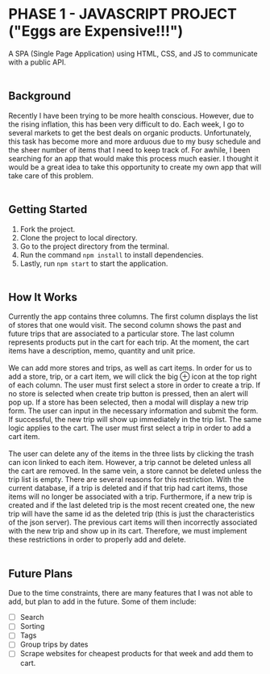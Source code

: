 # PHASE 1 - JAVASCRIPT PROJECT ("Eggs are Expensive!!!")

A SPA (Single Page Application) using HTML, CSS, and JS to communicate with a public API.
<br><br>

## Background

Recently I have been trying to be more health conscious. However, due to the rising inflation, this has been very difficult to do. Each week, I go to several markets to get the best deals on organic products. Unfortunately, this task has become more and more arduous due to my busy schedule and the sheer number of items that I need to keep track of. For awhile, I been searching for an app that would make this process much easier. I thought it would be a great idea to take this opportunity to create my own app that will take care of this problem.
<br><br>

## Getting Started


1. Fork the project.
2. Clone the project to local directory.
3. Go to the project directory from the terminal.
4. Run the command `npm install` to install dependencies.
5. Lastly, run `npm start` to start the application.
<br><br>

## How It Works

Currently the app contains three columns. The first column displays the list of stores that one would visit. The second column shows the past and future trips that are associated to a particular store. The last column represents products put in the cart for each trip. At the moment, the cart items have a description, memo, quantity and unit price. <br><br>
We can add more stores and trips, as well as cart items. In order for us to add a store, trip, or a cart item, we will click the big ⊕ icon at the top right of each column. The user must first select a store in order to create a trip. If no store is selected when create trip button is pressed, then an alert will pop up. If a store has been selected, then a modal will display a new trip form. The user can input in the necessary information and submit the form. If successful, the new trip will show up immediately in the trip list. The same logic applies to the cart. The user must first select a trip in order to add a cart item.<br><br>
The user can delete any of the items in the three lists by clicking the trash can icon linked to each item. However, a trip cannot be deleted unless all the cart are removed. In the same vein, a store cannot be deleted unless the trip list is empty. There are several reasons for this restriction. With the current database, if a trip is deleted and if that trip had cart items, those items will no longer be associated with a trip. Furthermore, if a new trip is created and if the last deleted trip is the most recent created one, the new trip will have the same id as the deleted trip (this is just the characteristics of the json server). The previous cart items will then incorrectly associated with the new trip and show up in its cart. Therefore, we must implement these restrictions in order to properly add and delete.
<br><br>

## Future Plans

Due to the time constraints, there are many features that I was not able to add, but plan to add in the future. Some of them include:

- [ ] Search
- [ ] Sorting
- [ ] Tags
- [ ] Group trips by dates
- [ ] Scrape websites for cheapest products for that week and add them to cart.
